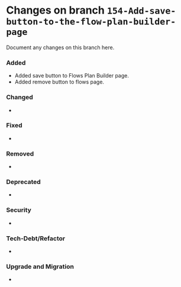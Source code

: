 # Changes on branch `154-Add-save-button-to-the-flow-plan-builder-page`
Document any changes on this branch here.
### Added
- Added save button to Flows Plan Builder page.
- Added remove button to flows page.

### Changed
- 

### Fixed
- 

### Removed
- 

### Deprecated
- 

### Security
- 

### Tech-Debt/Refactor
- 

### Upgrade and Migration
- 
